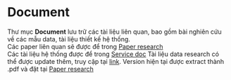 # Document
Thư mục **Document** lưu trữ các tài liệu liên quan, bao gồm bài nghiên cứu về các mẫu data, tài liệu thiết kế hệ thống.   
Các paper liên quan sẽ được để trong [Paper research](Paper%20research)  
Các tài liệu hệ thống được để trong [Service doc](Service%20doc)
Tài liệu data research có thể được update thêm, truy cập tại [link](https://docs.google.com/document/d/1OPyAPPsMU2b6mwO4y2GdGHi8gcZuEuTAG4o5MKlF-A8/edit?tab=t.0#heading=h.u8pfoeadya6k). Version hiện tại được extract thành .pdf và đặt tại [Paper research](Paper%20research/data_research.pdf)  

